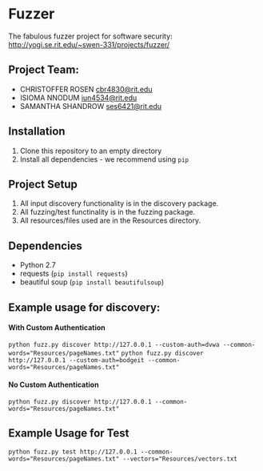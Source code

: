Fuzzer
======

The fabulous fuzzer project for software security:
http://yogi.se.rit.edu/~swen-331/projects/fuzzer/

## Project Team:

* CHRISTOFFER ROSEN	<cbr4830@rit.edu>
* ISIOMA NNODUM <iun4534@rit.edu>
* SAMANTHA SHANDROW <ses6421@rit.edu>

## Installation
1. Clone this repository to an empty directory
2. Install all dependencies - we recommend using `pip`

## Project Setup
1. All input discovery functionality is in the discovery package.
2. All fuzzing/test functinality is in the fuzzing package. 
3. All resources/files used are in the Resources directory.

## Dependencies
* Python 2.7
* requests (`pip install requests`)
* beautiful soup (`pip install beautifulsoup`)


## Example usage for discovery:

#### With Custom Authentication
`python fuzz.py discover http://127.0.0.1 --custom-auth=dvwa --common-words="Resources/pageNames.txt"`
`python fuzz.py discover http://127.0.0.1 --custom-auth=bodgeit --common-words="Resources/pageNames.txt"`

#### No Custom Authentication
`python fuzz.py discover http://127.0.0.1 --common-words="Resources/pageNames.txt"`

## Example Usage for Test
`python fuzz.py test http://127.0.0.1 --common-words="Resources/pageNames.txt" --vectors="Resources/vectors.txt`
